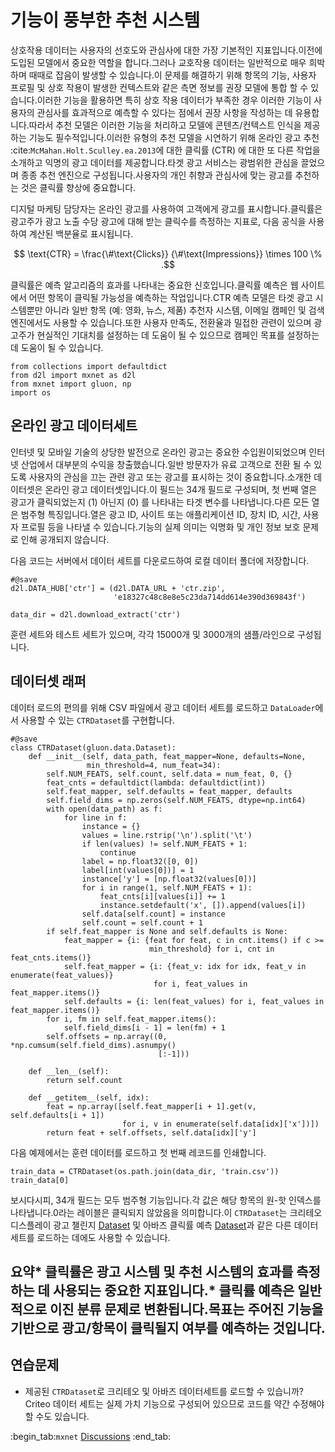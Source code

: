 # 기능이 풍부한 추천 시스템

상호작용 데이터는 사용자의 선호도와 관심사에 대한 가장 기본적인 지표입니다.이전에 도입된 모델에서 중요한 역할을 합니다.그러나 교호작용 데이터는 일반적으로 매우 희박하며 때때로 잡음이 발생할 수 있습니다.이 문제를 해결하기 위해 항목의 기능, 사용자 프로필 및 상호 작용이 발생한 컨텍스트와 같은 측면 정보를 권장 모델에 통합 할 수 있습니다.이러한 기능을 활용하면 특히 상호 작용 데이터가 부족한 경우 이러한 기능이 사용자의 관심사를 효과적으로 예측할 수 있다는 점에서 권장 사항을 작성하는 데 유용합니다.따라서 추천 모델은 이러한 기능을 처리하고 모델에 콘텐츠/컨텍스트 인식을 제공하는 기능도 필수적입니다.이러한 유형의 추천 모델을 시연하기 위해 온라인 광고 추천 :cite:`McMahan.Holt.Sculley.ea.2013`에 대한 클릭률 (CTR) 에 대한 또 다른 작업을 소개하고 익명의 광고 데이터를 제공합니다.타겟 광고 서비스는 광범위한 관심을 끌었으며 종종 추천 엔진으로 구성됩니다.사용자의 개인 취향과 관심사에 맞는 광고를 추천하는 것은 클릭률 향상에 중요합니다. 

디지털 마케팅 담당자는 온라인 광고를 사용하여 고객에게 광고를 표시합니다.클릭률은 광고주가 광고 노출 수당 광고에 대해 받는 클릭수를 측정하는 지표로, 다음 공식을 사용하여 계산된 백분율로 표시됩니다.  

$$ \text{CTR} = \frac{\#\text{Clicks}} {\#\text{Impressions}} \times 100 \% .$$

클릭률은 예측 알고리즘의 효과를 나타내는 중요한 신호입니다.클릭률 예측은 웹 사이트에서 어떤 항목이 클릭될 가능성을 예측하는 작업입니다.CTR 예측 모델은 타겟 광고 시스템뿐만 아니라 일반 항목 (예: 영화, 뉴스, 제품) 추천자 시스템, 이메일 캠페인 및 검색 엔진에서도 사용할 수 있습니다.또한 사용자 만족도, 전환율과 밀접한 관련이 있으며 광고주가 현실적인 기대치를 설정하는 데 도움이 될 수 있으므로 캠페인 목표를 설정하는 데 도움이 될 수 있습니다.

```{.python .input}
from collections import defaultdict
from d2l import mxnet as d2l
from mxnet import gluon, np
import os
```

## 온라인 광고 데이터세트

인터넷 및 모바일 기술의 상당한 발전으로 온라인 광고는 중요한 수입원이되었으며 인터넷 산업에서 대부분의 수익을 창출했습니다.일반 방문자가 유료 고객으로 전환 될 수 있도록 사용자의 관심을 끄는 관련 광고 또는 광고를 표시하는 것이 중요합니다.소개한 데이터셋은 온라인 광고 데이터셋입니다.이 필드는 34개 필드로 구성되며, 첫 번째 열은 광고가 클릭되었는지 (1) 아닌지 (0) 를 나타내는 타겟 변수를 나타냅니다.다른 모든 열은 범주형 특징입니다.열은 광고 ID, 사이트 또는 애플리케이션 ID, 장치 ID, 시간, 사용자 프로필 등을 나타낼 수 있습니다.기능의 실제 의미는 익명화 및 개인 정보 보호 문제로 인해 공개되지 않습니다. 

다음 코드는 서버에서 데이터 세트를 다운로드하여 로컬 데이터 폴더에 저장합니다.

```{.python .input  n=15}
#@save
d2l.DATA_HUB['ctr'] = (d2l.DATA_URL + 'ctr.zip',
                       'e18327c48c8e8e5c23da714dd614e390d369843f')

data_dir = d2l.download_extract('ctr')
```

훈련 세트와 테스트 세트가 있으며, 각각 15000개 및 3000개의 샘플/라인으로 구성됩니다. 

## 데이터셋 래퍼

데이터 로드의 편의를 위해 CSV 파일에서 광고 데이터 세트를 로드하고 `DataLoader`에서 사용할 수 있는 `CTRDataset`를 구현합니다.

```{.python .input  n=13}
#@save
class CTRDataset(gluon.data.Dataset):
    def __init__(self, data_path, feat_mapper=None, defaults=None,
                 min_threshold=4, num_feat=34):
        self.NUM_FEATS, self.count, self.data = num_feat, 0, {}
        feat_cnts = defaultdict(lambda: defaultdict(int))
        self.feat_mapper, self.defaults = feat_mapper, defaults
        self.field_dims = np.zeros(self.NUM_FEATS, dtype=np.int64)
        with open(data_path) as f:
            for line in f:
                instance = {}
                values = line.rstrip('\n').split('\t')
                if len(values) != self.NUM_FEATS + 1:
                    continue
                label = np.float32([0, 0])
                label[int(values[0])] = 1
                instance['y'] = [np.float32(values[0])]
                for i in range(1, self.NUM_FEATS + 1):
                    feat_cnts[i][values[i]] += 1
                    instance.setdefault('x', []).append(values[i])
                self.data[self.count] = instance
                self.count = self.count + 1
        if self.feat_mapper is None and self.defaults is None:
            feat_mapper = {i: {feat for feat, c in cnt.items() if c >=
                               min_threshold} for i, cnt in feat_cnts.items()}
            self.feat_mapper = {i: {feat_v: idx for idx, feat_v in enumerate(feat_values)}
                                for i, feat_values in feat_mapper.items()}
            self.defaults = {i: len(feat_values) for i, feat_values in feat_mapper.items()}
        for i, fm in self.feat_mapper.items():
            self.field_dims[i - 1] = len(fm) + 1
        self.offsets = np.array((0, *np.cumsum(self.field_dims).asnumpy()
                                 [:-1]))
        
    def __len__(self):
        return self.count
    
    def __getitem__(self, idx):
        feat = np.array([self.feat_mapper[i + 1].get(v, self.defaults[i + 1])
                         for i, v in enumerate(self.data[idx]['x'])])
        return feat + self.offsets, self.data[idx]['y']
```

다음 예제에서는 훈련 데이터를 로드하고 첫 번째 레코드를 인쇄합니다.

```{.python .input  n=16}
train_data = CTRDataset(os.path.join(data_dir, 'train.csv'))
train_data[0]
```

보시다시피, 34개 필드는 모두 범주형 기능입니다.각 값은 해당 항목의 원-핫 인덱스를 나타냅니다.$0$라는 레이블은 클릭되지 않았음을 의미합니다.이 `CTRDataset`는 크리테오 디스플레이 광고 챌린지 [Dataset](https://labs.criteo.com/2014/02/kaggle-display-advertising-challenge-dataset/) 및 아바즈 클릭률 예측 [Dataset](https://www.kaggle.com/c/avazu-ctr-prediction)과 같은 다른 데이터 세트를 로드하는 데에도 사용할 수 있습니다.   

## 요약* 클릭률은 광고 시스템 및 추천 시스템의 효과를 측정하는 데 사용되는 중요한 지표입니다.* 클릭률 예측은 일반적으로 이진 분류 문제로 변환됩니다.목표는 주어진 기능을 기반으로 광고/항목이 클릭될지 여부를 예측하는 것입니다. 

## 연습문제

* 제공된 `CTRDataset`로 크리테오 및 아바즈 데이터세트를 로드할 수 있습니까?Criteo 데이터 세트는 실제 가치 기능으로 구성되어 있으므로 코드를 약간 수정해야 할 수도 있습니다.

:begin_tab:`mxnet`
[Discussions](https://discuss.d2l.ai/t/405)
:end_tab:
